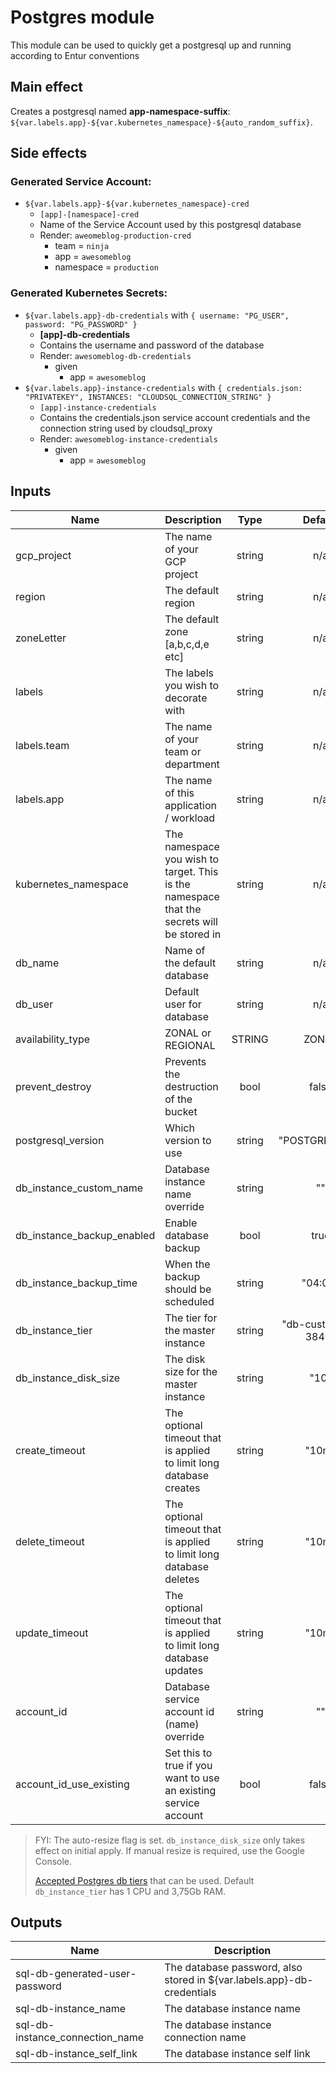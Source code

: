# Postgres module

This module can be used to quickly get a postgresql up and running according to Entur conventions

## Main effect

Creates a postgresql named **app-namespace-suffix**: `${var.labels.app}-${var.kubernetes_namespace}-${auto_random_suffix}`.

## Side effects

### Generated Service Account:

- `${var.labels.app}-${var.kubernetes_namespace}-cred`
  - `[app]-[namespace]-cred`
  - Name of the Service Account used by this postgresql database
  - Render: `aweomeblog-production-cred`
      - team = `ninja`
      - app = `awesomeblog`
      - namespace = `production`

### Generated Kubernetes Secrets:

- `${var.labels.app}-db-credentials` with `{ username: "PG_USER", password: "PG_PASSWORD" }`
  - **[app]-db-credentials**
  - Contains the username and password of the database
  - Render: `awesomeblog-db-credentials`
    - given
      - app = `awesomeblog`
- `${var.labels.app}-instance-credentials` with `{ credentials.json: "PRIVATEKEY", INSTANCES: "CLOUDSQL_CONNECTION_STRING" }`
  - `[app]-instance-credentials`
  - Contains the credentials.json service account credentials and the connection string used by cloudsql_proxy
  - Render: `awesomeblog-instance-credentials`
    - given
      - app = `awesomeblog`

## Inputs

| Name | Description | Type | Default | Required |
|------|-------------|:----:|:-----:|:-----:|
| gcp_project | The name of your GCP project | string | n/a | yes |
| region | The default region | string | n/a | yes |
| zoneLetter | The default zone [a,b,c,d,e etc] | string | n/a | yes |
| labels | The labels you wish to decorate with | string | n/a | yes |
| labels.team | The name of your team or department | string | n/a | yes |
| labels.app | The name of this application / workload | string | n/a | yes |
| kubernetes_namespace | The namespace you wish to target. This is the namespace that the secrets will be stored in | string | n/a | yes |
| db_name | Name of the default database | string | n/a | yes |
| db_user | Default user for database | string | n/a | yes |
| availability_type | ZONAL or REGIONAL | STRING | ZONAL | no
| prevent_destroy | Prevents the destruction of the bucket | bool | false | no |
| postgresql_version | Which version to use | string | "POSTGRES_9_6" | no |
| db_instance_custom_name | Database instance name override | string | "" | no |
| db_instance_backup_enabled | Enable database backup | bool | true | no |
| db_instance_backup_time | When the backup should be scheduled | string | "04:00" | no |
| db_instance_tier | The tier for the master instance | string | "db-custom-1-3840" | no |
| db_instance_disk_size | The disk size for the master instance | string | "10" | no |
| create_timeout | The optional timeout that is applied to limit long database creates | string | "10m" | no |
| delete_timeout | The optional timeout that is applied to limit long database deletes | string | "10m" | no |
| update_timeout | The optional timeout that is applied to limit long database updates | string | "10m" | no |
| account_id | Database service account id (name) override | string | "" | no |
| account_id_use_existing | Set this to true if you want to use an existing service account | bool | false | no |

> FYI: The auto-resize flag is set. `db_instance_disk_size` only takes effect on initial apply. If manual resize is required, use the Google Console.
> 
>[Accepted Postgres db tiers](https://cloud.google.com/sql/docs/postgres/create-instance#machine-types) that can be used. Default `db_instance_tier` has 1 CPU and 3,75Gb RAM. 

## Outputs

| Name | Description |
|------|-------------|
| sql-db-generated-user-password | The database password, also stored in ${var.labels.app}-db-credentials |
| sql-db-instance_name | The database instance name |
| sql-db-instance_connection_name | The database instance connection name |
| sql-db-instance_self_link | The database instance self link |

